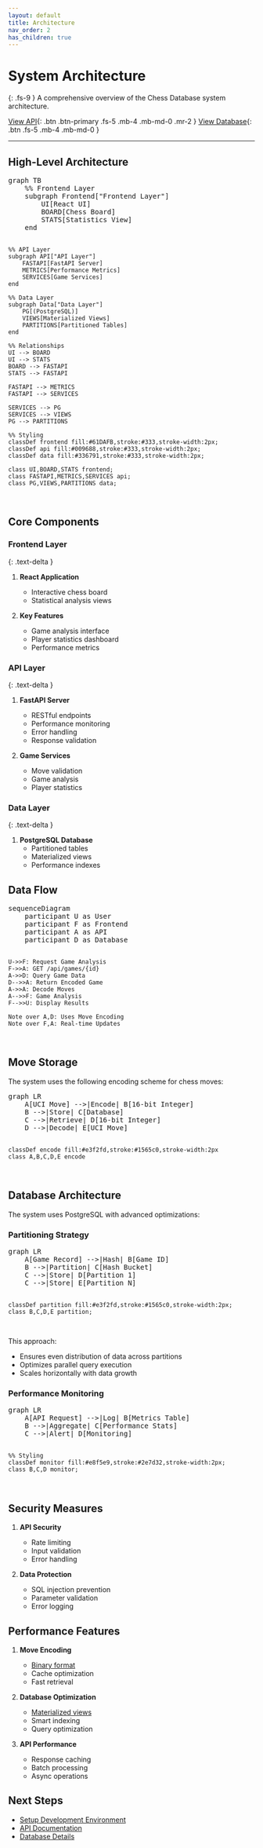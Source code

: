 ```yaml
---
layout: default
title: Architecture
nav_order: 2
has_children: true
---
```

<script type="module">
	import mermaid from 'https://cdn.jsdelivr.net/npm/mermaid@10/dist/mermaid.esm.min.mjs';
	mermaid.initialize({
		startOnLoad: true,
		theme: 'light'
	});
</script>
# System Architecture

{: .fs-9 }
A comprehensive overview of the Chess Database system architecture.

[View API](api-reference.md){: .btn .btn-primary .fs-5 .mb-4 .mb-md-0 .mr-2 }
[View Database](backend/database.md){: .btn .fs-5 .mb-4 .mb-md-0 }

---

## High-Level Architecture

<div class="mermaid-wrapper">
<pre class="mermaid">
graph TB
    %% Frontend Layer
    subgraph Frontend["Frontend Layer"]
        UI[React UI]
        BOARD[Chess Board]
        STATS[Statistics View]
    end
    
    %% API Layer
    subgraph API["API Layer"]
        FASTAPI[FastAPI Server]
        METRICS[Performance Metrics]
        SERVICES[Game Services]
    end
    
    %% Data Layer
    subgraph Data["Data Layer"]
        PG[(PostgreSQL)]
        VIEWS[Materialized Views]
        PARTITIONS[Partitioned Tables]
    end
    
    %% Relationships
    UI --> BOARD
    UI --> STATS
    BOARD --> FASTAPI
    STATS --> FASTAPI
    
    FASTAPI --> METRICS
    FASTAPI --> SERVICES
    
    SERVICES --> PG
    SERVICES --> VIEWS
    PG --> PARTITIONS
    
    %% Styling
    classDef frontend fill:#61DAFB,stroke:#333,stroke-width:2px;
    classDef api fill:#009688,stroke:#333,stroke-width:2px;
    classDef data fill:#336791,stroke:#333,stroke-width:2px;
    
    class UI,BOARD,STATS frontend;
    class FASTAPI,METRICS,SERVICES api;
    class PG,VIEWS,PARTITIONS data;
</pre>
</div>

## Core Components

### Frontend Layer
{: .text-delta }

1. **React Application**
   - Interactive chess board
   - Statistical analysis views

2. **Key Features**
   - Game analysis interface
   - Player statistics dashboard
   - Performance metrics

### API Layer
{: .text-delta }

1. **FastAPI Server**
   - RESTful endpoints
   - Performance monitoring
   - Error handling
   - Response validation

2. **Game Services**
   - Move validation
   - Game analysis
   - Player statistics

### Data Layer
{: .text-delta }

1. **PostgreSQL Database**
   - Partitioned tables
   - Materialized views
   - Performance indexes

## Data Flow

<div class="mermaid-wrapper">
<pre class="mermaid">
sequenceDiagram
    participant U as User
    participant F as Frontend
    participant A as API
    participant D as Database
    
    U->>F: Request Game Analysis
    F->>A: GET /api/games/{id}
    A->>D: Query Game Data
    D-->>A: Return Encoded Game
    A->>A: Decode Moves
    A-->>F: Game Analysis
    F-->>U: Display Results
    
    Note over A,D: Uses Move Encoding
    Note over F,A: Real-time Updates
</pre>
</div>

## Move Storage

The system uses the following encoding scheme for chess moves:

<div class="mermaid-wrapper">
<pre class="mermaid">
graph LR
    A[UCI Move] -->|Encode| B[16-bit Integer]
    B -->|Store| C[Database]
    C -->|Retrieve| D[16-bit Integer]
    D -->|Decode| E[UCI Move]

    classDef encode fill:#e3f2fd,stroke:#1565c0,stroke-width:2px
    class A,B,C,D,E encode
</pre>
</div>

## Database Architecture

The system uses PostgreSQL with advanced optimizations:

### Partitioning Strategy
<div class="mermaid-wrapper">
<pre class="mermaid">
graph LR
    A[Game Record] -->|Hash| B[Game ID]
    B -->|Partition| C[Hash Bucket]
    C -->|Store| D[Partition 1]
    C -->|Store| E[Partition N]

    classDef partition fill:#e3f2fd,stroke:#1565c0,stroke-width:2px;
    class B,C,D,E partition;
</pre>
</div>

This approach:
- Ensures even distribution of data across partitions
- Optimizes parallel query execution
- Scales horizontally with data growth

### Performance Monitoring
<div class="mermaid-wrapper">
<pre class="mermaid">
graph LR
    A[API Request] -->|Log| B[Metrics Table]
    B -->|Aggregate| C[Performance Stats]
    C -->|Alert| D[Monitoring]
    
    %% Styling
    classDef monitor fill:#e8f5e9,stroke:#2e7d32,stroke-width:2px;
    class B,C,D monitor;
</pre>
</div>

## Security Measures

1. **API Security**
   - Rate limiting
   - Input validation
   - Error handling

2. **Data Protection**
   - SQL injection prevention
   - Parameter validation
   - Error logging

## Performance Features

1. **Move Encoding**
   - [Binary format](backend/encoding.md)
   - Cache optimization
   - Fast retrieval

2. **Database Optimization**
   - [Materialized views](backend/database.md)
   - Smart indexing
   - Query optimization

3. **API Performance**
   - Response caching
   - Batch processing
   - Async operations

## Next Steps

- [Setup Development Environment](guides/setup.md)
- [API Documentation](api-reference.md)
- [Database Details](backend/database.md)
